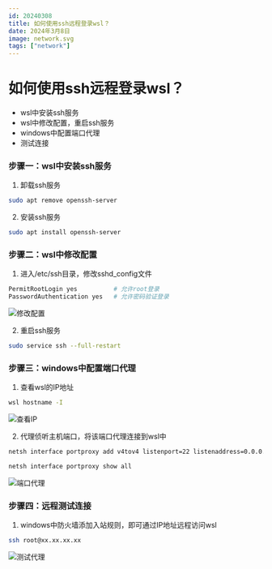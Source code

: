 ```yaml
---
id: 20240308
title: 如何使用ssh远程登录wsl？
date: 2024年3月8日
image: network.svg
tags: ["network"]
---
```



# 如何使用ssh远程登录wsl？

 - wsl中安装ssh服务
 - wsl中修改配置，重启ssh服务
 - windows中配置端口代理
 - 测试连接


### 步骤一：wsl中安装ssh服务

1. 卸载ssh服务

```bash
sudo apt remove openssh-server
```

2. 安装ssh服务

```bash
sudo apt install openssh-server
```

### 步骤二：wsl中修改配置

1. 进入/etc/ssh目录，修改sshd_config文件

```bash
PermitRootLogin yes          # 允许root登录
PasswordAuthentication yes   # 允许密码验证登录
```

![修改配置](https://loongzxl.com/blogs/20240308设置ssh.png)

2. 重启ssh服务

```bash
sudo service ssh --full-restart
```

### 步骤三：windows中配置端口代理

1. 查看wsl的IP地址

```bash
wsl hostname -I
```

![查看IP](https://loongzxl.com/blogs/20240308查看wsl的IP.png)

2. 代理侦听主机端口，将该端口代理连接到wsl中

```bash
netsh interface portproxy add v4tov4 listenport=22 listenaddress=0.0.0.0 connectport=22 connectaddress=wsl地址
```

```bash
netsh interface portproxy show all
```

![端口代理](https://loongzxl.com/blogs/20240308添加端口代理.png)

### 步骤四：远程测试连接

1. windows中防火墙添加入站规则，即可通过IP地址远程访问wsl

```bash
ssh root@xx.xx.xx.xx
```

![测试代理](https://loongzxl.com/blogs/20240308测试连接.png)